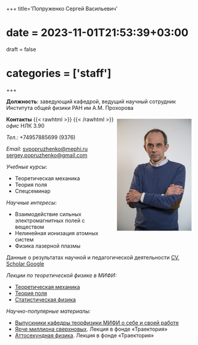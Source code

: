 +++
title='Попруженко Сергей Васильевич'
# date = 2023-11-01T21:53:39+03:00
draft = false
# categories = ['staff']
+++

<!-- ![photo](photo.jpg) -->

**Должность**: заведующий кафедрой, ведущий научный сотрудник Института общей физики РАН им А.М. Прохорова

**Контакты**
{{< rawhtml >}}
<img src="photo.jpg" width="200px" style="float:right; margin: 7px;"/>
{{< /rawhtml >}}
*офис* НЛК 3.90

*Тел.:* +74957885699 (9376)

*Email:* <svpopruzhenko@mephi.ru>		       
        <sergey.popruzhenko@gmail.com>


*Учебные курсы*:
- Теоретическая механика 
- Теория поля
- Спецсеминар


*Научные интересы*:	
- Взаимодействие сильных электромагнитных полей с веществом
- Нелинейная ионизация атомных систем
- Физика лазерной плазмы

Данные о результатах научной и педагогической деятельности	[CV](CV_poprz_2023.pdf), [Scholar Google](https://scholar.google.ru/citations?user=uCvoDYkAAAAJ&hl=en)

*Лекции по теоретической физике в МИФИ:*
- [Теоретическая механика](https://www.youtube.com/playlist?list=PLQVBExiz5DKDQy6fXVwgZQmpmPJZPp3Ys)
- [Теория поля](https://www.youtube.com/playlist?list=PLQVBExiz5DKAD6EWjhYrfPUZniwU08now)
- [Статистическая физика](https://www.youtube.com/playlist?list=PLQVBExiz5DKBrvsn-WC5tU8K91v0CO8dr)

*Научно-популярные материалы:*
- [Выпускники кафедры теорфизики МИФИ о себе и своей работе](https://www.youtube.com/watch?v=FDBQ40xLN7k&list=PLQVBExiz5DKA_hrgOQEoszagv0nB6Mym3)
- [Ярче миллиона сверхновых](https://www.youtube.com/watch?v=JBgjwDOB1tk&t=1459s). Лекция в фонде «Траектория»
- [Аттосекундная физика](https://www.youtube.com/watch?v=r4f1dmRv1MM&t=4s). Лекция в фонде «Траектория»
